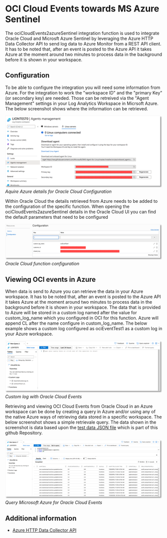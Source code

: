 # OCI Cloud Events towards MS Azure Sentinel
The ociCloudEvents2azureSentinel integration function is used to integrate Oracle Cloud and Microsft Azure Sentinel by leveraging the Azure HTTP Data Collector API to send log data to Azure Monitor from a REST API client. It has to be noted that, after an event is posted to the Azure API it takes Azure at the moment around two minutes to process data in the background before it is shown in your workspace. 


## Configuration
To be able to configure the integration you will need some information from Azure. For the integration to work the "workspace ID" and the "primary Key" (or secondary key) are needed. Those can be retreived via the "Agent Management" settings in your Log Analytics Workspace in Micrsoft Azure. The below screenshot shows where the information can be retrieved. 

![](../doc/Azure_sentinel_Oracle_Cloud_2.png)
*Aquire Azure details for Oracle Cloud Configuration*

Within Oracle Cloud the details retrieved from Azure needs to be added to the configuration of the specific function. When opening the ociCloudEvents2azureSentinel details in the Oracle Cloud UI you can find the default parameters that need to be configured

![](../doc/Azure_sentinel_Oracle_Cloud_4.png)
*Oracle Cloud function configuration*

## Viewing OCI events in Azure
When data is send to Azure you can retrieve the data in your Azure workspace. It has to be noted that, after an event is posted to the Azure API it takes Azure at the moment around two minutes to process data in the background before it is shown in your workspace. The data that is provided to Azure will be stored in a custom log named after the value for custom_log_name which you configured in OCI for this function. Azure will append CL after the name configure in custom_log_name. The below example shows a custom log configured as ociEventTest1 as a custom log in your Azure workspace.

![](../doc/Azure_sentinel_Oracle_Cloud_3.png)
*Custom log with Oracle Cloud Events*

Retrieving and viewing OCI Cloud Events from Oracle Cloud in an Azure workspace can be done by creating a query in Azure and/or using any of the native Azure ways of retrieving data stored in a specific workspace. The below screenshot shows a simple retrievale query. The data shown in the screenshot is data based upon the [test data JSON file](../testdata/example_0.json) which is part of this github Repository.

![](../doc/Azure_sentinel_Oracle_Cloud_1.png)
*Query Microsoft Azure for Oracle Cloud Events*


## Additional information
* [Azure HTTP Data Collector API](https://docs.microsoft.com/en-us/azure/azure-monitor/platform/data-collector-api)

